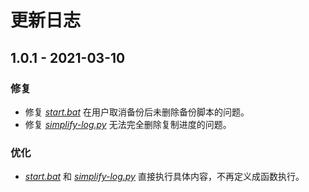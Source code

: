 ﻿# 更新日志

## 1.0.1 - 2021-03-10

### 修复

* 修复 *[start.bat](start.bat)* 在用户取消备份后未删除备份脚本的问题。
* 修复 *[simplify-log.py](simplify-log.py)* 无法完全删除复制进度的问题。

### 优化

* *[start.bat](start.bat)* 和 *[simplify-log.py](simplify-log.py)* 直接执行具体内容，不再定义成函数执行。